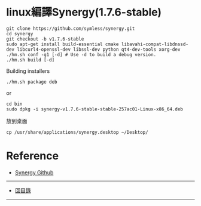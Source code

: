 # linux編譯Synergy(1.7.6-stable)
 
```
git clone https://github.com/symless/synergy.git
cd synergy
git checkout -b v1.7.6-stable
sudo apt-get install build-essential cmake libavahi-compat-libdnssd-dev libcurl4-openssl-dev libssl-dev python qt4-dev-tools xorg-dev
./hm.sh conf -g1 [-d] # Use -d to build a debug version.
./hm.sh build [-d]
```

Building installers

	./hm.sh package deb

or 

```
cd bin
sudo dpkg -i synergy-v1.7.6-stable-stable-257ac01-Linux-x86_64.deb
```
放到桌面

	cp /usr/share/applications/synergy.desktop ~/Desktop/

# Reference
* [Synergy Github](https://github.com/symless/synergy/wiki/Compiling#Debian_8)

-------
* [回目錄](../README.md)

-------